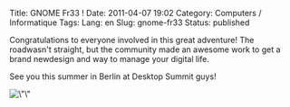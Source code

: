 Title: GNOME Fr33 !
Date: 2011-04-07 19:02
Category: Computers / Informatique
Tags:
Lang: en
Slug: gnome-fr33
Status: published

Congratulations to everyone involved in this great adventure! The roadwasn't straight, but the community made an awesome work to get a brand newdesign and way to manage your digital life.

See you this summer in Berlin at Desktop Summit guys!

![\\"\\"](\%22http://www.gnome.org/wp-content/uploads/2011/04/iamgnome.png\%22)
